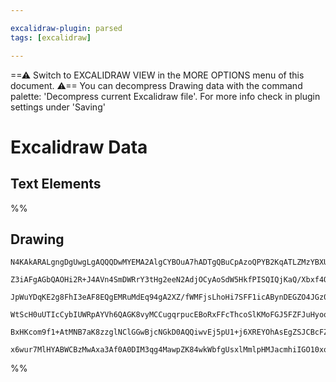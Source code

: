 ```yaml
---

excalidraw-plugin: parsed
tags: [excalidraw]

---
```

==⚠  Switch to EXCALIDRAW VIEW in the MORE OPTIONS menu of this document. ⚠== You can decompress Drawing data with the command palette: 'Decompress current Excalidraw file'. For more info check in plugin settings under 'Saving'


# Excalidraw Data

## Text Elements
%%
## Drawing
```compressed-json
N4KAkARALgngDgUwgLgAQQQDwMYEMA2AlgCYBOuA7hADTgQBuCpAzoQPYB2KqATLZMzYBXUtiRoIACyhQ4zZAHoFAc0JRJQgEYA6bGwC2CgF7N6hbEcK4OCtptbErHALRY8RMpWdx8Q1TdIEfARcZgRmBShcZQUebQBGeISaOiCEfQQOKGZuAG1wMFAwYogSbggAa2YATiEAdQBpGE0ATXj8eE0AYWUAWXwAZQAJAGYU4shYRHLA7CiOZWDxksxu

Z3iAFgAGbQAOHi2R+J4AVn4SmDWRrY3tHg2eeN2AdjOCyAoSdW5HkfPISQIQjKaQ/Xbxf4QayLcSoLaQ5hQUhsCoILpsfBsUjlADE8QQ+Pxy0gmlw2AqymRQg4xHRmOxEiR1mYcFwgSyxIgADNCPhBrAlhJBB5OYjkai6l9JD8EUiUQgBgLYRBhWVIVSQRxwjk0BD3hA2KzsGpLrqtvD9ZThHAAJLEHWoXIAXUhXPIGTt3A4Qj5kMINKw5VwW05V

JpWuYDqKE2g8FhI3eAF8EQgEMRuMdEq94gA2XZ/fWMFjsLhoHi7SFF1icABynDEGZO4JGz0OW2efuYABE0lA09wuQQwpDNMIaQBRYIZLIO72+/VCODEXB99O654bZ6vHg5nOb545yFEDgVL0+/BHtjk/toQf4MIFRPgF10XBwOCKlew6PQQEZcpECCUDLAwhAIBQABCZIUmGtIYliuJckhyEgdgIjslANp9voirimi8EMugeIEiRqHoZkmHYVB5J

WtScH0uUTIcCybIUWRpAYVh6QAGK8vyMCCugqrpucEBoRxFFcThcoSlKMoFGJ5FZFJuHyoqAnKsJ7GcdhABKwiatqGaieJOnpAA8kaJoZuaJlKZRPGcFA3G4PovKmqgbwlKZknYdxTkDIQRiwgcdkScp2EACpYFAACCgGlugwRcsBYVmdJbJxRxbAUICuBrqgc4XgpPkRek440rF2W5SEBVQtV2m+ekVXIhQkVxjMY4iQpzDYMifIABrcBsGzVHs

BxHKcom9f1+AtMNB7aK8zzglNClGGwBjcNGkD0AQQiwvEj5pU1+j6XREYOhAsEgZSJCBcFZ7ziUd3EIqCBwNwXmQK9vRsMQCAVbgmjBAVd7Dgpr10ghaA7RAEEYnVpDKKSAAUjwdrw8SYxj1BwtoJwAJScrpCDKD6bIzCjuDo9ceM8HTvCMzsRMQMdJX2apqKWVAJazueoluq5CCkwGpD+so236pkwOg9wSIHZC2BEJ9aAKwgkIcML8ukIr+rCFA

x6wur7MlHYABWCBzMwAxa3Af0A0DIM3qg4MawpZK84wkWbfgUsxlMmlpHMJacmhiIGO10xoEVl7XmDQ7uzGboGAMwe85wA6J0eoRxSH3u+09+CPuAyZ0DywRRk+iZAA=
```
%%